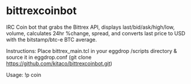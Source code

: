 bittrexcoinbot
==============

IRC Coin bot that grabs the Bittrex API, displays last/bid/ask/high/low, volume, calculates 24hr %change, spread, and converts last price to USD with the bitstamp/btc-e BTC average.

Instructions: Place bittrex_main.tcl in your eggdrop /scripts directory & source it in eggdrop.conf (git clone https://github.com/kitaco/bittrexcoinbot.git)

Usage: !p coin
